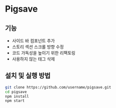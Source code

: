 
# Pigsave

## 기능
- 사이드 바 컴포넌트 추가
- 스토리 섹션 스크롤 방향 수정
- 코드 가독성을 높이기 위한 리팩토링
- 사용하지 않는 태그 삭제

## 설치 및 실행 방법
```sh
git clone https://github.com/username/pigsave.git
cd pigsave
npm install
npm start
